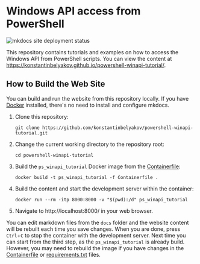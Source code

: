# Windows API access from PowerShell

![mkdocs site deployment status](https://github.com/konstantinbelyakov/powershell-winapi-tutorial/actions/workflows/ci.yml/badge.svg)

This repository contains tutorials and examples on how to access the Windows API from PowerShell scripts. You can view the content at https://konstantinbelyakov.github.io/powershell-winapi-tutorial/.

## How to Build the Web Site

You can build and run the website from this repository locally. If you have [Docker](https://www.docker.com/) installed, there's no need to install and configure mkdocs.

1. Clone this repository:

   ```cli
   git clone https://github.com/konstantinbelyakov/powershell-winapi-tutorial.git
   ```

2. Change the current working directory to the repository root:

   ```cli
   cd powershell-winapi-tutorial
   ```

3. Build the `ps_winapi_tutorial` Docker image from the [Containerfile](./Containerfile):

   ```cli
   docker build -t ps_winapi_tutorial -f Containerfile .
   ```

4. Build the content and start the development server within the container:

   ```cli
   docker run --rm -itp 8000:8000 -v "$(pwd):/d" ps_winapi_tutorial
   ```

5. Navigate to http://localhost:8000/ in your web browser.

You can edit markdown files from the `docs` folder and the website content will be rebuilt each time you save changes. When you are done, press `Ctrl`+`C` to stop the container with the development server. Next time  you can start from the third step, as the `ps_winapi_tutorial` is already build. However, you may need to rebuild the image if you have changes in the [Containerfile](./Containerfile) or [requirements.txt](./requirements.txt) files.
